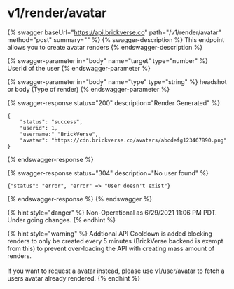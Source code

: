 # v1/render/avatar

{% swagger baseUrl="https://api.brickverse.co" path="/v1/render/avatar" method="post" summary="" %}
{% swagger-description %}
This endpoint allows you to create avatar renders
{% endswagger-description %}

{% swagger-parameter in="body" name="target" type="number" %}
UserId of the user
{% endswagger-parameter %}

{% swagger-parameter in="body" name="type" type="string" %}
headshot or body (Type of render)
{% endswagger-parameter %}

{% swagger-response status="200" description="Render Generated" %}
```
{
    "status": "success",
    "userid": 1,
    "username:" "BrickVerse",
    "avatar": "https://cdn.brickverse.co/avatars/abcdefg123467890.png"
}
```
{% endswagger-response %}

{% swagger-response status="304" description="No user found" %}
```
{"status": "error", "error" => "User doesn't exist"}
```
{% endswagger-response %}
{% endswagger %}

{% hint style="danger" %}
Non-Operational as 6/29/2021 11:06 PM PDT. Under going changes.&#x20;
{% endhint %}

{% hint style="warning" %}
Addtional API Cooldown is added blocking renders to only be created every 5 minutes (BrickVerse backend is exempt from this) to prevent over-loading the API with creating mass amount of renders.\
\
If you want to request a avatar instead, please use v1/user/avatar to fetch a users avatar already rendered.
{% endhint %}
